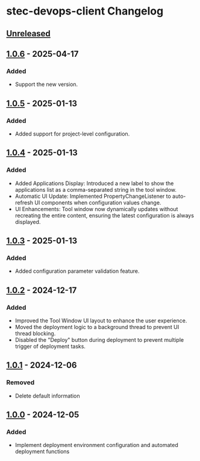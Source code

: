<!-- Keep a Changelog guide -> https://keepachangelog.com -->

# stec-devops-client Changelog

## [Unreleased]

## [1.0.6] - 2025-04-17

### Added

- Support the new version.

## [1.0.5] - 2025-01-13

### Added

- Added support for project-level configuration.

## [1.0.4] - 2025-01-13

### Added
- Added Applications Display: Introduced a new label to show the applications list as a comma-separated string in the tool window.
- Automatic UI Update: Implemented PropertyChangeListener to auto-refresh UI components when configuration values change.
- UI Enhancements: Tool window now dynamically updates without recreating the entire content, ensuring the latest configuration is always displayed.

## [1.0.3] - 2025-01-13

### Added
- Added configuration parameter validation feature.

## [1.0.2] - 2024-12-17

### Added

- Improved the Tool Window UI layout to enhance the user experience.
- Moved the deployment logic to a background thread to prevent UI thread blocking.
- Disabled the "Deploy" button during deployment to prevent multiple trigger of deployment tasks.

## [1.0.1] - 2024-12-06

### Removed

- Delete default information

## [1.0.0] - 2024-12-05

### Added

- Implement deployment environment configuration and automated deployment functions

[Unreleased]: https://github.com/prettycurious/stec-devops-client/compare/1.0.5...HEAD
[1.0.6]: https://github.com/prettycurious/stec-devops-client/compare/1.0.5...1.0.6
[1.0.5]: https://github.com/prettycurious/stec-devops-client/compare/1.0.4...1.0.5
[1.0.4]: https://github.com/prettycurious/stec-devops-client/compare/1.0.3...1.0.4
[1.0.3]: https://github.com/prettycurious/stec-devops-client/compare/1.0.2...1.0.3
[1.0.2]: https://github.com/prettycurious/stec-devops-client/compare/1.0.1...1.0.2
[1.0.1]: https://github.com/prettycurious/stec-devops-client/compare/1.0.0...1.0.1
[1.0.0]: https://github.com/prettycurious/stec-devops-client/releases/tag/1.0.0
